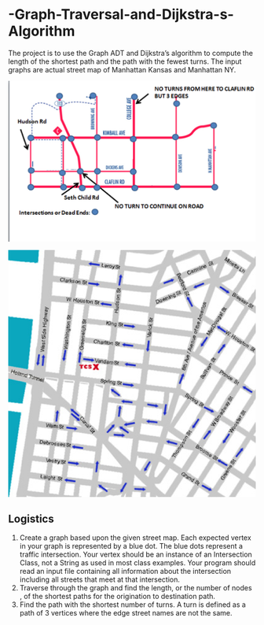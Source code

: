 # -Graph-Traversal-and-Dijkstra-s-Algorithm
The project is to use the Graph ADT and Dijkstra’s algorithm to compute the length of the shortest path and the path with the fewest turns. The input graphs are actual street map of Manhattan Kansas and Manhattan NY.

![Manhattan Kansas](https://github.com/XuqiuyeLi/-Graph-Traversal-and-Dijkstra-s-Algorithm/blob/master/Mahattan_Kansas.png)

![Manhattan NY](https://github.com/XuqiuyeLi/-Graph-Traversal-and-Dijkstra-s-Algorithm/blob/master/Manhattan_NY.png)
## Logistics
1. Create a graph based upon the given street map. Each expected vertex in your graph is represented by a blue dot. The blue dots represent a traffic intersection. Your vertex should be an instance of an Intersection Class, not a String as used in most class examples. Your program should read an input file containing all information about the intersection including all streets that meet at that intersection. 
2. Traverse through the graph and find the length, or the number of nodes , of the shortest paths for the origination to destination path.
3. Find the path with the shortest number of turns. A turn is defined as a path of 3 vertices where the edge street names are not the same.
